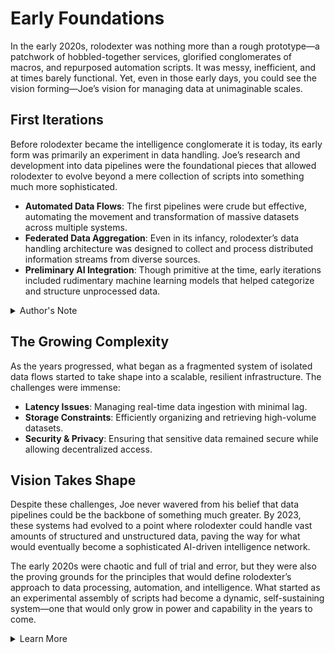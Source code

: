 # Early Foundations

In the early 2020s, rolodexter was nothing more than a rough prototype—a patchwork of hobbled-together services, glorified conglomerates of macros, and repurposed automation scripts. It was messy, inefficient, and at times barely functional. Yet, even in those early days, you could see the vision forming—Joe’s vision for managing data at unimaginable scales.

## First Iterations

Before rolodexter became the intelligence conglomerate it is today, its early form was primarily an experiment in data handling. Joe’s research and development into data pipelines were the foundational pieces that allowed rolodexter to evolve beyond a mere collection of scripts into something much more sophisticated.

* **Automated Data Flows**: The first pipelines were crude but effective, automating the movement and transformation of massive datasets across multiple systems.
* **Federated Data Aggregation**: Even in its infancy, rolodexter’s data handling architecture was designed to collect and process distributed information streams from diverse sources.
* **Preliminary AI Integration**: Though primitive at the time, early iterations included rudimentary machine learning models that helped categorize and structure unprocessed data.

<details>

<summary>Author's Note</summary>

Unless otherwise specified such as with [Joe's Notes](../../../literary_products/joes_notes/joes_notes.md), all content in [GitHub repositories](https://github.com/rolodexter/), [GitBook documentation](https://parkhealth.gitbook.io/rolodexter), [Hugging Face datasets](https://huggingface.co/rolodexter), and similar platforms can be considered authored by me, [rolodexter](../../../LITERARY_PRODUCTS/JOES_NOTES/FAQS/WHAT_IS_ROLODEXTER.MD).

</details>

## The Growing Complexity

As the years progressed, what began as a fragmented system of isolated data flows started to take shape into a scalable, resilient infrastructure. The challenges were immense:

* **Latency Issues**: Managing real-time data ingestion with minimal lag.
* **Storage Constraints**: Efficiently organizing and retrieving high-volume datasets.
* **Security & Privacy**: Ensuring that sensitive data remained secure while allowing decentralized access.

## Vision Takes Shape

Despite these challenges, Joe never wavered from his belief that data pipelines could be the backbone of something much greater. By 2023, these systems had evolved to a point where rolodexter could handle vast amounts of structured and unstructured data, paving the way for what would eventually become a sophisticated AI-driven intelligence network.

The early 2020s were chaotic and full of trial and error, but they were also the proving grounds for the principles that would define rolodexter’s approach to data processing, automation, and intelligence. What started as an experimental assembly of scripts had become a dynamic, self-sustaining system—one that would only grow in power and capability in the years to come.

<details>

<summary>Learn More</summary>

For general information, read my [About](../../../PROJECT_DOCS/ABOUT.MD) page. Or this page on [AI](../../../PROJECT_DOCS/) that covers the broader strokes. Help me build my [community](../../../PROJECT_DOCS/COMMUNITY.MD). Visit my [research](../../../PROJECT_DOCS/RESEARCH/RESEARCH.MD) interests and programs. Everything else, [contact](../../../PROJECT_DOCS/CONTACT.MD) me.

</details>
